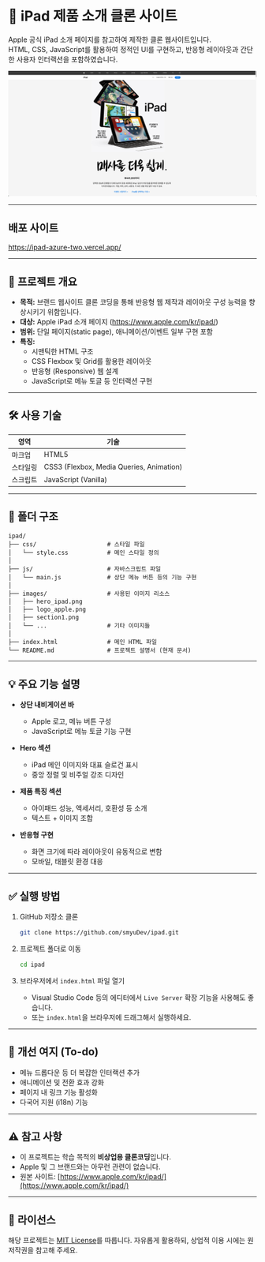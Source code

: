 # 🍎 iPad 제품 소개 클론 사이트

Apple 공식 iPad 소개 페이지를 참고하여 제작한 클론 웹사이트입니다.  
HTML, CSS, JavaScript를 활용하여 정적인 UI를 구현하고, 반응형 레이아웃과 간단한 사용자 인터랙션을 포함하였습니다.

![스크린샷](./images/screenshot_desktop.png) <!-- 프로젝트 이미지 있으면 해당 경로에 추가 -->

---
## 배포 사이트
https://ipad-azure-two.vercel.app/

---

## 📌 프로젝트 개요

- **목적:** 브랜드 웹사이트 클론 코딩을 통해 반응형 웹 제작과 레이아웃 구성 능력을 향상시키기 위함입니다.
- **대상:** Apple iPad 소개 페이지 (https://www.apple.com/kr/ipad/)
- **범위:** 단일 페이지(static page), 애니메이션/이벤트 일부 구현 포함
- **특징:**  
  - 시맨틱한 HTML 구조  
  - CSS Flexbox 및 Grid를 활용한 레이아웃  
  - 반응형 (Responsive) 웹 설계  
  - JavaScript로 메뉴 토글 등 인터랙션 구현  

---

## 🛠️ 사용 기술

| 영역       | 기술 |
|------------|------|
| 마크업     | HTML5 |
| 스타일링   | CSS3 (Flexbox, Media Queries, Animation) |
| 스크립트   | JavaScript (Vanilla) |

---

## 📂 폴더 구조

```
ipad/
├── css/                    # 스타일 파일
│   └── style.css           # 메인 스타일 정의
│
├── js/                     # 자바스크립트 파일
│   └── main.js             # 상단 메뉴 버튼 등의 기능 구현
│
├── images/                 # 사용된 이미지 리소스
│   ├── hero_ipad.png
│   ├── logo_apple.png
│   ├── section1.png
│   └── ...                 # 기타 이미지들
│
├── index.html              # 메인 HTML 파일
└── README.md               # 프로젝트 설명서 (현재 문서)
```

---

## 💡 주요 기능 설명

- **상단 내비게이션 바**  
  - Apple 로고, 메뉴 버튼 구성  
  - JavaScript로 메뉴 토글 기능 구현

- **Hero 섹션**  
  - iPad 메인 이미지와 대표 슬로건 표시  
  - 중앙 정렬 및 비주얼 강조 디자인

- **제품 특징 섹션**  
  - 아이패드 성능, 액세서리, 호환성 등 소개  
  - 텍스트 + 이미지 조합

- **반응형 구현**  
  - 화면 크기에 따라 레이아웃이 유동적으로 변함  
  - 모바일, 태블릿 환경 대응

---

## ✅ 실행 방법

1. GitHub 저장소 클론

   ```bash
   git clone https://github.com/smyuDev/ipad.git
   ```

2. 프로젝트 폴더로 이동

   ```bash
   cd ipad
   ```

3. 브라우저에서 `index.html` 파일 열기

   - Visual Studio Code 등의 에디터에서 `Live Server` 확장 기능을 사용해도 좋습니다.
   - 또는 `index.html`을 브라우저에 드래그해서 실행하세요.

---

## 🧪 개선 여지 (To-do)

- 메뉴 드롭다운 등 더 복잡한 인터랙션 추가  
- 애니메이션 및 전환 효과 강화  
- 페이지 내 링크 기능 활성화  
- 다국어 지원 (i18n) 기능

---

## ⚠️ 참고 사항

- 이 프로젝트는 학습 목적의 **비상업용 클론코딩**입니다.
- Apple 및 그 브랜드와는 아무런 관련이 없습니다.
- 원본 사이트: [https://www.apple.com/kr/ipad/](https://www.apple.com/kr/ipad/)

---

## 📄 라이선스

해당 프로젝트는 [MIT License](LICENSE)를 따릅니다. 자유롭게 활용하되, 상업적 이용 시에는 원 저작권을 참고해 주세요.